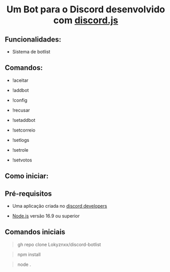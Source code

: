 <h1 align="center"Bot list Bot</h1>

<p align="center">Um Bot para o Discord desenvolvido com <a href="https://discord.js.org/#/">discord.js</a></p>

## Funcionalidades:

* Sistema de botlist


## Comandos:

* !aceitar

* !addbot

* !config

* !recusar

* !setaddbot

* !setcorreio

* !setlogs

* !setrole

* !setvotos



## Como iniciar:

## Pré-requisitos

* Uma aplicação criada no <a href="https://discord.com/developers/applications">discord developers</a>

* <a href="https://nodejs.org/en/">Node.js</a> versão 16.9 ou superior



## Comandos iniciais

> gh repo clone Lokyznxx/discord-botlist 

> npm install

> node .

